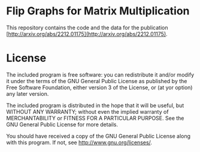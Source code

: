 # Flip Graphs for Matrix Multiplication

This repository contains the code and the data for the publication 
[http://arxiv.org/abs/2212.01175](http://arxiv.org/abs/2212.01175).


# License

The included program is free software: you can redistribute it and/or modify it under the
terms of the GNU General Public License as published by the Free Software Foundation, either version
3 of the License, or (at yor option) any later version.

The included program is distributed in the hope that it will be useful, but WITHOUT ANY WARRANTY;
without even the implied warranty of MERCHANTABILITY or FITNESS FOR A PARTICULAR PURPOSE.  See the
GNU General Public License for more details.

You should have received a copy of the GNU General Public License along with this program.  If not,
see <http://www.gnu.org/licenses/>.
